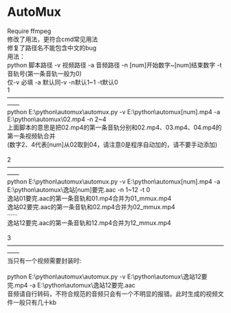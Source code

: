 # AutoMux
Require ffmpeg<br>
修改了用法，更符合cmd常见用法<br>
修复了路径名不能包含中文的bug<br>
用法：<br>
python 脚本路径 -v 视频路径 -a 音频路径 -n [num]开始数字~[num]结束数字 -t 音轨号(第一条音轨一般为0)<br>
仅-v 必填 -a 默认同-v -n默认1~1 -t默认0<br>
1——————————————————————————————————————<br>
python E:\python\automux\automux.py -v E:\python\automux\[num].mp4 -a E:\python\automux\02.mp4 -n 2~4<br>
上面脚本的意思是把02.mp4的第一条音轨分别和02.mp4、03.mp4、04.mp4的第一条视频轨合并<br>
(数字2、4代表[num]从02取到04，请注意0是程序自动加的，请不要手动添加)<br>
<br>
2——————————————————————————————————————<br>
python E:\python\automux\automux.py -v E:\python\automux\[num].mp4 -a E:\python\automux\逸站[num]要完.aac -n 1~12 -t 0<br>
逸站01要完.aac的第一条音轨和01.mp4合并为01_mmux.mp4<br>
逸站02要完.aac的第一条音轨和02.mp4合并为02_mmux.mp4<br>
······<br>
逸站12要完.aac的第一条音轨和12.mp4合并为12_mmux.mp4<br>
<br>
3——————————————————————————————————————<br>
当只有一个视频需要封装时:<br><br>
python E:\python\automux\automux.py -v E:\python\automux\逸站12要完.mp4 -a E:\python\automux\逸站12要完.aac<br>
音频请自行转码，不符合规范的音频只会有一个不明显的报错。此时生成的视频文件一般只有几十kb<br>
<br>
